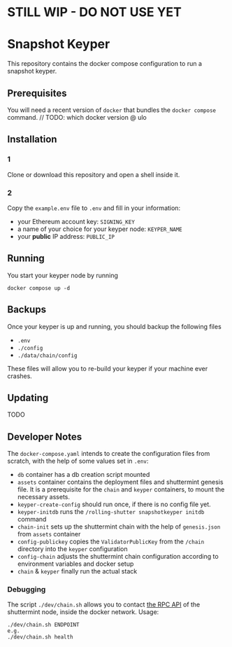 # STILL WIP - DO NOT USE YET

# Snapshot Keyper

This repository contains the docker compose configuration to run a snapshot keyper.

## Prerequisites

You will need a recent version of `docker` that bundles the `docker compose` command.
// TODO: which docker version @ ulo

## Installation

### 1
Clone or download this repository and open a shell inside it.

### 2
Copy the `example.env` file to `.env` and fill in your information:

- your Ethereum account key: `SIGNING_KEY`
- a name of your choice for your keyper node: `KEYPER_NAME`
- your **public** IP address: `PUBLIC_IP`

## Running

You start your keyper node by running

```
docker compose up -d
```
## Backups

Once your keyper is up and running, you should backup the following files

- `.env`
- `./config`
- `./data/chain/config`

These files will allow you to re-build your keyper if your machine ever crashes.

## Updating

TODO


## Developer Notes

The `docker-compose.yaml` intends to create the configuration files from scratch, with the help of some values set in
`.env`:

- `db` container has a db creation script mounted
- `assets` container contains the deployment files and shuttermint genesis file. It is a prerequisite for the `chain` and `keyper` containers, to mount the necessary assets.
- `keyper-create-config` should run once, if there is no config file yet.
- `keyper-initdb` runs the `/rolling-shutter snapshotkeyper initdb` command
- `chain-init` sets up the shuttermint chain with the help of `genesis.json` from `assets` container
- `config-publickey` copies the `ValidatorPublicKey` from the `/chain` directory into the `keyper` configuration
- `config-chain` adjusts the shuttermint chain configuration according to environment variables and docker setup
- `chain` & `keyper` finally run the actual stack

### Debugging

The script `./dev/chain.sh` allows you to contact [the RPC API](https://docs.tendermint.com/v0.34/rpc/) of the shuttermint node, inside the docker network. Usage:

    ./dev/chain.sh ENDPOINT
    e.g.
    ./dev/chain.sh health
